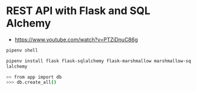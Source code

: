 # REST API with Flask and SQL Alchemy

* <https://www.youtube.com/watch?v=PTZiDnuC86g>

```bash
pipenv shell
```

```bash
pipenv install flask flask-sqlalchemy flask-marshmallow marshmallow-sq
lalchemy
```

```bash
>> from app import db
>>> db.create_all()
```